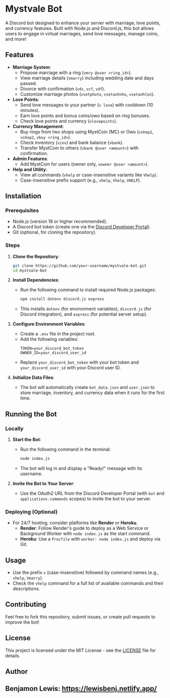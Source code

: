 # Mystvale Bot

A Discord bot designed to enhance your server with marriage, love points, and currency features. Built with Node.js and Discord.js, this bot allows users to engage in virtual marriages, send love messages, manage coins, and more!

## Features

- **Marriage System**:
  - Propose marriage with a ring (`vmry @user <ring_id>`).
  - View marriage details (`vmarry`) including wedding date and days passed.
  - Divorce with confirmation (`vdc`, `vcf`, `vdf`).
  - Customize marriage photos (`vsetphoto`, `vsetanhnho`, `vsetanhlon`).
- **Love Points**:
  - Send love messages to your partner (`v love`) with cooldown (10 minutes).
  - Earn love points and bonus coins/owo based on ring bonuses.
  - Check love points and currency (`vlovepoints`).
- **Currency Management**:
  - Buy rings from two shops using MystCoin (MC) or Owo (`vshop1`, `vshop2`, `vbuy <ring_id>`).
  - Check inventory (`vinv`) and bank balance (`vbank`).
  - Transfer MystCoin to others (`vbank @user <amount>`) with confirmation.
- **Admin Features**:
  - Add MystCoin for users (owner only, `vowner @user <amount>`).
- **Help and Utility**:
  - View all commands (`vhelp` or case-insensitive variants like `Vhelp`).
  - Case-insensitive prefix support (e.g., `vhelp`, `Vhelp`, `VHELP`).

## Installation

### Prerequisites
- Node.js (version 18 or higher recommended).
- A Discord bot token (create one via the [Discord Developer Portal](https://discord.com/developers/applications)).
- Git (optional, for cloning the repository).

### Steps
1. **Clone the Repository**:
   ```bash
   git clone https://github.com/your-username/mystvale-bot.git
   cd mystvale-bot
   ```

2. **Install Dependencies**:
   - Run the following command to install required Node.js packages:
     ```bash
     npm install dotenv discord.js express
     ```
   - This installs `dotenv` (for environment variables), `discord.js` (for Discord integration), and `express` (for potential server setup).

3. **Configure Environment Variables**:
   - Create a `.env` file in the project root.
   - Add the following variables:
     ```
     TOKEN=your_discord_bot_token
     OWNER_ID=your_discord_user_id
     ```
   - Replace `your_discord_bot_token` with your bot token and `your_discord_user_id` with your Discord user ID.

4. **Initialize Data Files**:
   - The bot will automatically create `bot_data.json` and `user.json` to store marriage, inventory, and currency data when it runs for the first time.

## Running the Bot

### Locally
1. **Start the Bot**:
   - Run the following command in the terminal:
     ```bash
     node index.js
     ```
   - The bot will log in and display a "Ready!" message with its username.

2. **Invite the Bot to Your Server**:
   - Use the OAuth2 URL from the Discord Developer Portal (with `bot` and `applications.commands` scopes) to invite the bot to your server.

### Deploying (Optional)
- For 24/7 hosting, consider platforms like **Render** or **Heroku**.
  - **Render**: Follow Render's guide to deploy as a Web Service or Background Worker with `node index.js` as the start command.
  - **Heroku**: Use a `Procfile` with `worker: node index.js` and deploy via Git.

## Usage
- Use the prefix `v` (case-insensitive) followed by command names (e.g., `vhelp`, `Vmarry`).
- Check the `vhelp` command for a full list of available commands and their descriptions.

## Contributing
Feel free to fork this repository, submit issues, or create pull requests to improve the bot!

## License
This project is licensed under the MIT License - see the [LICENSE](LICENSE) file for details.

## Author
Benjamon Lewis:
https://lewisbenj.netlify.app/
---

